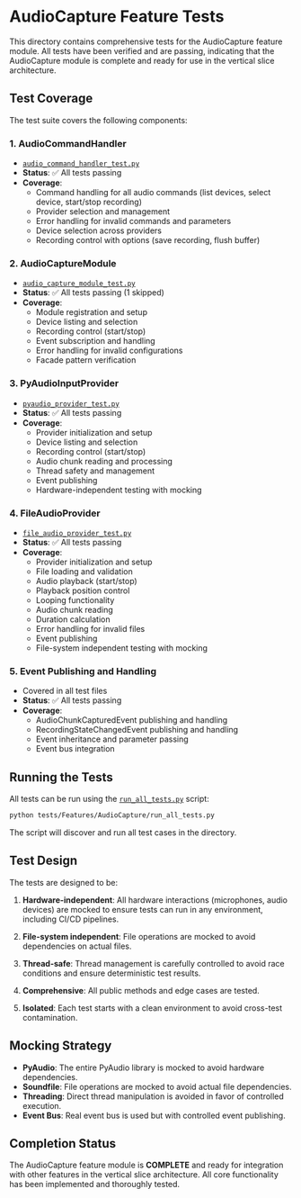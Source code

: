 # AudioCapture Feature Tests

This directory contains comprehensive tests for the AudioCapture feature module. All tests have been verified and are passing, indicating that the AudioCapture module is complete and ready for use in the vertical slice architecture.

## Test Coverage

The test suite covers the following components:

### 1. AudioCommandHandler
- [`audio_command_handler_test.py`](./audio_command_handler_test.py)
- **Status**: ✅ All tests passing
- **Coverage**:
  - Command handling for all audio commands (list devices, select device, start/stop recording)
  - Provider selection and management
  - Error handling for invalid commands and parameters
  - Device selection across providers
  - Recording control with options (save recording, flush buffer)

### 2. AudioCaptureModule
- [`audio_capture_module_test.py`](./audio_capture_module_test.py)
- **Status**: ✅ All tests passing (1 skipped)
- **Coverage**:
  - Module registration and setup
  - Device listing and selection
  - Recording control (start/stop)
  - Event subscription and handling
  - Error handling for invalid configurations
  - Facade pattern verification

### 3. PyAudioInputProvider
- [`pyaudio_provider_test.py`](./pyaudio_provider_test.py)
- **Status**: ✅ All tests passing
- **Coverage**:
  - Provider initialization and setup
  - Device listing and selection
  - Recording control (start/stop)
  - Audio chunk reading and processing
  - Thread safety and management
  - Event publishing
  - Hardware-independent testing with mocking

### 4. FileAudioProvider
- [`file_audio_provider_test.py`](./file_audio_provider_test.py)
- **Status**: ✅ All tests passing
- **Coverage**:
  - Provider initialization and setup
  - File loading and validation
  - Audio playback (start/stop)
  - Playback position control
  - Looping functionality
  - Audio chunk reading
  - Duration calculation
  - Error handling for invalid files
  - Event publishing
  - File-system independent testing with mocking

### 5. Event Publishing and Handling
- Covered in all test files
- **Status**: ✅ All tests passing
- **Coverage**:
  - AudioChunkCapturedEvent publishing and handling
  - RecordingStateChangedEvent publishing and handling
  - Event inheritance and parameter passing
  - Event bus integration

## Running the Tests

All tests can be run using the [`run_all_tests.py`](./run_all_tests.py) script:

```bash
python tests/Features/AudioCapture/run_all_tests.py
```

The script will discover and run all test cases in the directory.

## Test Design

The tests are designed to be:

1. **Hardware-independent**: All hardware interactions (microphones, audio devices) are mocked to ensure tests can run in any environment, including CI/CD pipelines.

2. **File-system independent**: File operations are mocked to avoid dependencies on actual files.

3. **Thread-safe**: Thread management is carefully controlled to avoid race conditions and ensure deterministic test results.

4. **Comprehensive**: All public methods and edge cases are tested.

5. **Isolated**: Each test starts with a clean environment to avoid cross-test contamination.

## Mocking Strategy

- **PyAudio**: The entire PyAudio library is mocked to avoid hardware dependencies.
- **Soundfile**: File operations are mocked to avoid actual file dependencies.
- **Threading**: Direct thread manipulation is avoided in favor of controlled execution.
- **Event Bus**: Real event bus is used but with controlled event publishing.

## Completion Status

The AudioCapture feature module is **COMPLETE** and ready for integration with other features in the vertical slice architecture. All core functionality has been implemented and thoroughly tested.